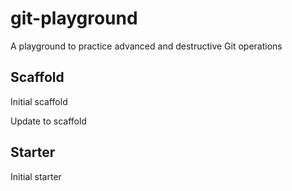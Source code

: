 # git-playground

A playground to practice advanced and destructive Git operations

## Scaffold

Initial scaffold

Update to scaffold

## Starter

Initial starter
